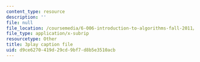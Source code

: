```yaml
---
content_type: resource
description: ''
file: null
file_location: /coursemedia/6-006-introduction-to-algorithms-fall-2011/d9ce6270419d29cd9bf7d8b5e3510acb_a_otxyu0mSQ.srt
file_type: application/x-subrip
resourcetype: Other
title: 3play caption file
uid: d9ce6270-419d-29cd-9bf7-d8b5e3510acb
---
```

